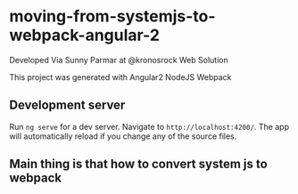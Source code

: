 # moving-from-systemjs-to-webpack-angular-2
Developed Via Sunny Parmar at @kronosrock Web Solution 

This project was generated with Angular2 NodeJS Webpack  

## Development server
Run `ng serve` for a dev server. Navigate to `http://localhost:4200/`. The app will automatically reload if you change any of the source files.

## Main thing is that how to convert system js to webpack 

